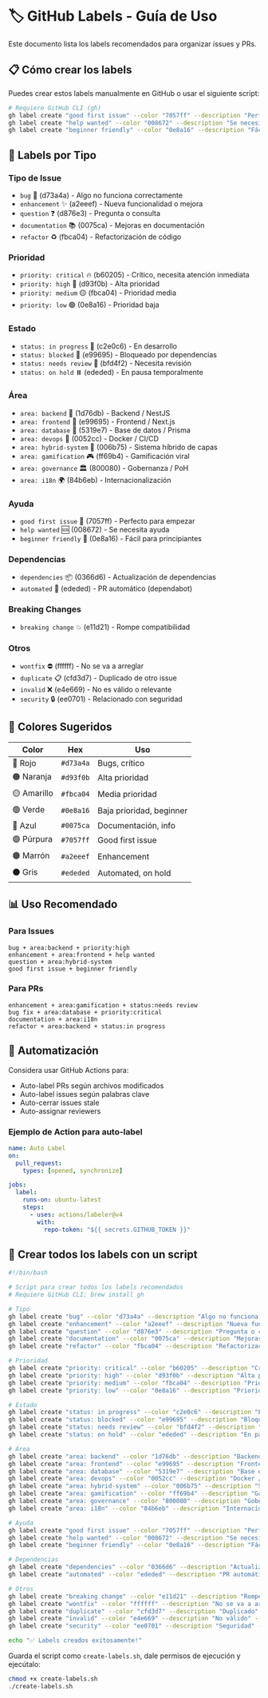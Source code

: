 # 🏷️ GitHub Labels - Guía de Uso

Este documento lista los labels recomendados para organizar issues y PRs.

## 📋 Cómo crear los labels

Puedes crear estos labels manualmente en GitHub o usar el siguiente script:

```bash
# Requiere GitHub CLI (gh)
gh label create "good first issue" --color "7057ff" --description "Perfecto para empezar a contribuir"
gh label create "help wanted" --color "008672" --description "Se necesita ayuda externa"
gh label create "beginner friendly" --color "0e8a16" --description "Fácil de resolver para principiantes"
```

## 🎯 Labels por Tipo

### Tipo de Issue
- `bug` 🐛 (d73a4a) - Algo no funciona correctamente
- `enhancement` ✨ (a2eeef) - Nueva funcionalidad o mejora
- `question` ❓ (d876e3) - Pregunta o consulta
- `documentation` 📚 (0075ca) - Mejoras en documentación
- `refactor` ♻️ (fbca04) - Refactorización de código

### Prioridad
- `priority: critical` 🔥 (b60205) - Crítico, necesita atención inmediata
- `priority: high` 🔴 (d93f0b) - Alta prioridad
- `priority: medium` 🟡 (fbca04) - Prioridad media
- `priority: low` 🟢 (0e8a16) - Prioridad baja

### Estado
- `status: in progress` 🚧 (c2e0c6) - En desarrollo
- `status: blocked` 🚫 (e99695) - Bloqueado por dependencias
- `status: needs review` 👀 (bfd4f2) - Necesita revisión
- `status: on hold` ⏸️ (ededed) - En pausa temporalmente

### Área
- `area: backend` 🔧 (1d76db) - Backend / NestJS
- `area: frontend` 🎨 (e99695) - Frontend / Next.js
- `area: database` 💾 (5319e7) - Base de datos / Prisma
- `area: devops` 🐳 (0052cc) - Docker / CI/CD
- `area: hybrid-system` 🔄 (006b75) - Sistema híbrido de capas
- `area: gamification` 🎮 (ff69b4) - Gamificación viral
- `area: governance` 🏛️ (800080) - Gobernanza / PoH
- `area: i18n` 🌍 (84b6eb) - Internacionalización

### Ayuda
- `good first issue` 🌟 (7057ff) - Perfecto para empezar
- `help wanted` 🆘 (008672) - Se necesita ayuda
- `beginner friendly` 👶 (0e8a16) - Fácil para principiantes

### Dependencias
- `dependencies` 📦 (0366d6) - Actualización de dependencias
- `automated` 🤖 (ededed) - PR automático (dependabot)

### Breaking Changes
- `breaking change` 💥 (e11d21) - Rompe compatibilidad

### Otros
- `wontfix` ⛔ (ffffff) - No se va a arreglar
- `duplicate` 📋 (cfd3d7) - Duplicado de otro issue
- `invalid` ❌ (e4e669) - No es válido o relevante
- `security` 🔒 (ee0701) - Relacionado con seguridad

## 🎨 Colores Sugeridos

| Color | Hex | Uso |
|-------|-----|-----|
| 🔴 Rojo | `#d73a4a` | Bugs, crítico |
| 🟠 Naranja | `#d93f0b` | Alta prioridad |
| 🟡 Amarillo | `#fbca04` | Media prioridad |
| 🟢 Verde | `#0e8a16` | Baja prioridad, beginner |
| 🔵 Azul | `#0075ca` | Documentación, info |
| 🟣 Púrpura | `#7057ff` | Good first issue |
| 🟤 Marrón | `#a2eeef` | Enhancement |
| ⚫ Gris | `#ededed` | Automated, on hold |

## 📊 Uso Recomendado

### Para Issues
```
bug + area:backend + priority:high
enhancement + area:frontend + help wanted
question + area:hybrid-system
good first issue + beginner friendly
```

### Para PRs
```
enhancement + area:gamification + status:needs review
bug fix + area:database + priority:critical
documentation + area:i18n
refactor + area:backend + status:in progress
```

## 🔄 Automatización

Considera usar GitHub Actions para:
- Auto-label PRs según archivos modificados
- Auto-label issues según palabras clave
- Auto-cerrar issues stale
- Auto-assignar reviewers

### Ejemplo de Action para auto-label

```yaml
name: Auto Label
on:
  pull_request:
    types: [opened, synchronize]

jobs:
  label:
    runs-on: ubuntu-latest
    steps:
      - uses: actions/labeler@v4
        with:
          repo-token: "${{ secrets.GITHUB_TOKEN }}"
```

## 📝 Crear todos los labels con un script

```bash
#!/bin/bash

# Script para crear todos los labels recomendados
# Requiere GitHub CLI: brew install gh

# Tipo
gh label create "bug" --color "d73a4a" --description "Algo no funciona correctamente" --force
gh label create "enhancement" --color "a2eeef" --description "Nueva funcionalidad o mejora" --force
gh label create "question" --color "d876e3" --description "Pregunta o consulta" --force
gh label create "documentation" --color "0075ca" --description "Mejoras en documentación" --force
gh label create "refactor" --color "fbca04" --description "Refactorización de código" --force

# Prioridad
gh label create "priority: critical" --color "b60205" --description "Crítico, atención inmediata" --force
gh label create "priority: high" --color "d93f0b" --description "Alta prioridad" --force
gh label create "priority: medium" --color "fbca04" --description "Prioridad media" --force
gh label create "priority: low" --color "0e8a16" --description "Prioridad baja" --force

# Estado
gh label create "status: in progress" --color "c2e0c6" --description "En desarrollo" --force
gh label create "status: blocked" --color "e99695" --description "Bloqueado" --force
gh label create "status: needs review" --color "bfd4f2" --description "Necesita revisión" --force
gh label create "status: on hold" --color "ededed" --description "En pausa" --force

# Área
gh label create "area: backend" --color "1d76db" --description "Backend / NestJS" --force
gh label create "area: frontend" --color "e99695" --description "Frontend / Next.js" --force
gh label create "area: database" --color "5319e7" --description "Base de datos / Prisma" --force
gh label create "area: devops" --color "0052cc" --description "Docker / CI/CD" --force
gh label create "area: hybrid-system" --color "006b75" --description "Sistema híbrido" --force
gh label create "area: gamification" --color "ff69b4" --description "Gamificación" --force
gh label create "area: governance" --color "800080" --description "Gobernanza / PoH" --force
gh label create "area: i18n" --color "84b6eb" --description "Internacionalización" --force

# Ayuda
gh label create "good first issue" --color "7057ff" --description "Perfecto para empezar" --force
gh label create "help wanted" --color "008672" --description "Se necesita ayuda" --force
gh label create "beginner friendly" --color "0e8a16" --description "Fácil para principiantes" --force

# Dependencias
gh label create "dependencies" --color "0366d6" --description "Actualización de dependencias" --force
gh label create "automated" --color "ededed" --description "PR automático" --force

# Otros
gh label create "breaking change" --color "e11d21" --description "Rompe compatibilidad" --force
gh label create "wontfix" --color "ffffff" --description "No se va a arreglar" --force
gh label create "duplicate" --color "cfd3d7" --description "Duplicado" --force
gh label create "invalid" --color "e4e669" --description "No válido" --force
gh label create "security" --color "ee0701" --description "Seguridad" --force

echo "✅ Labels creados exitosamente!"
```

Guarda el script como `create-labels.sh`, dale permisos de ejecución y ejecútalo:

```bash
chmod +x create-labels.sh
./create-labels.sh
```
